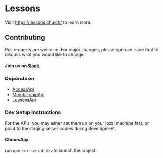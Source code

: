 # Lessons

Visit <a href="https://lessons.church/">https://lessons.church/</a> to learn more.

## Contributing
Pull requests are welcome. For major changes, please open an issue first to discuss what you would like to change.
#### Join us on [Slack](https://join.slack.com/t/livechurchsolutions/shared_invite/zt-i88etpo5-ZZhYsQwQLVclW12DKtVflg).

### Depends on
* [AccessApi](https://github.com/LiveChurchSolutions/AccessApi)
* [MembershipApi](https://github.com/LiveChurchSolutions/MembershipApi)
* [LessonsApi](https://github.com/LiveChurchSolutions/LessonsApi)

### Dev Setup Instructions
For the APIs, you may either set them up on your local machine first, or point to the staging server copies during development.

#### ChumsApp 
run `npm run-script dev` to launch the project.
